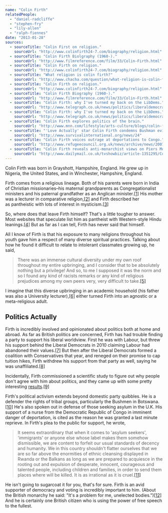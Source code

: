 ```yaml
---
name: "Colin Firth"
relatedPeople:
  - "daniel-radcliffe"
  - "stephen-fry"
  - "lily-allen"
  - "ralph-fiennes"
date: "2013-01-28"
sources:
  - sourceTitle: "Colin First on religion."
    sourceUrl: "http://www.colinfirth24-7.com/biography/religion.html"
  - sourceTitle: "Colin Firth Biolgraphy (1960-)."
    sourceUrl: "http://www.filmreference.com/film/33/Colin-Firth.html"
  - sourceTitle: "Colin Firth on religion."
    sourceUrl: "http://www.colinfirth24-7.com/biography/religion.html"
  - sourceTitle: "What religion is colin firth?"
    sourceUrl: "http://www.chacha.com/question/what-religion-is-colin-firth"
  - sourceTitle: "Colin Firth on religion."
    sourceUrl: "http://www.colinfirth24-7.com/biography/religion.html"
  - sourceTitle: "Colin Firth Biography (1960-)."
    sourceUrl: "http://www.filmreference.com/film/33/Colin-Firth.html"
  - sourceTitle: "Colin Firth: why I've turned my back on the LibDems."
    sourceUrl: "http://www.telegraph.co.uk/news/politics/liberaldemocrats/8202303/Colin-Firth-why-Ive-turned-my-back-on-the-LibDems.html"
  - sourceTitle: "Colin Firth: why I've turned my back on the LibDems."
    sourceUrl: "http://www.telegraph.co.uk/news/politics/liberaldemocrats/8202303/Colin-Firth-why-Ive-turned-my-back-on-the-LibDems.html"
  - sourceTitle: "Colin Firth explores politics of the brain."
    sourceUrl: "http://www.mnn.com/lifestyle/arts-culture/blogs/colin-firth-explores-politics-of-the-brain"
  - sourceTitle: "'Love Actually' star Colin Firth condemns Bushman evictions."
    sourceUrl: "http://www.survivalinternational.org/news/24"
  - sourceTitle: "Colin Firth voices outrage at deportations to Congo."
    sourceUrl: "http://www.refugeecouncil.org.uk/news/archive/news/2007/february/26022007"
  - sourceTitle: "Colin Firth reveals anti-monarchist views on Piers Morgan Tonight."
    sourceUrl: "http://www.dailymail.co.uk/tvshowbiz/article-1351295/Colin-Firth-reveals-anti-monarchist-views-Piers-Morgan-Tonight.html"
---
```


Colin Firth was born in Grayshott, Hampshire, England. He grew up in Nigeria, the United States, and in Winchester, Hampshire, England.

Firth comes from a religious lineage. Both of his parents were born in India of Christian missionaries–his maternal grandparents as Congregationalist ministers and his paternal grandfather as an Anglican minister.<a class="source-citation" href="http://www.colinfirth24-7.com/biography/religion.html" title="Colin First on religion.">[1]</a> His mother was a lecturer in comparative religion,<a class="source-citation" href="http://www.filmreference.com/film/33/Colin-Firth.html" title="Colin Firth Biolgraphy (1960-).">[2]</a> and Firth described her as pantheistic with lots of interest in mysticism.<a class="source-citation" href="http://www.colinfirth24-7.com/biography/religion.html" title="Colin Firth on religion.">[3]</a>

So, where does that leave Firth himself? That's a little tougher to answer. Most websites that speculate list him as pantheist with Western-style Hindu leanings.<a class="source-citation" href="http://www.chacha.com/question/what-religion-is-colin-firth" title="What religion is colin firth?">[4]</a> But as far as I can tell, Firth has never said that himself.

All I know of Firth is that his exposure to many religions throughout his youth gave him a respect of many diverse spiritual practices. Talking about how he found it difficult to relate to intolerant classmates growing up, he said,

>There was an immense cultural diversity under my own roof throughout my entire upbringing, and I consider that to be absolutely nothing but a privilege! And so, to me I supposed it was the norm and so I found any kind of racists remarks or any kind of religious prejudices among my own peers very, very difficult to take.<a class="source-citation" href="http://www.colinfirth24-7.com/biography/religion.html" title="Colin Firth on religion.">[5]</a>

I imagine that this diverse upbringing in an academic household (his father was also a University lecturer),<a class="source-citation" href="http://www.filmreference.com/film/33/Colin-Firth.html" title="Colin Firth Biography (1960-).">[6]</a> either turned Firth into an agnostic or a meta-religious adult.


## Politics Actually

Firth is incredibly involved and opinionated about politics both at home and abroad. As far as British politics are concerned, Firth has had trouble finding a party to support his liberal worldview. First he was with Labour, but threw his support behind the Liberal Democrats in 2010 claiming Labour had abandoned their values.<a class="source-citation" href="http://www.telegraph.co.uk/news/politics/liberaldemocrats/8202303/Colin-Firth-why-Ive-turned-my-back-on-the-LibDems.html" title="Colin Firth: why I&apos;ve turned my back on the LibDems.">[7]</a> But then after the Liberal Democrats formed a coalition with Conservatives that year, and reneged on their promise to cap tuition hikes, Firth withdrew his support from that party as well, saying he was unaffiliated.<a class="source-citation" href="http://www.telegraph.co.uk/news/politics/liberaldemocrats/8202303/Colin-Firth-why-Ive-turned-my-back-on-the-LibDems.html" title="Colin Firth: why I&apos;ve turned my back on the LibDems.">[8]</a>

Incidentally, Firth commissioned a scientific study to figure out why people don't agree with him about politics, and they came up with some pretty interesting [results](http://www.mnn.com/lifestyle/arts-culture/blogs/colin-firth-explores-politics-of-the-brain).<a class="source-citation" href="http://www.mnn.com/lifestyle/arts-culture/blogs/colin-firth-explores-politics-of-the-brain" title="Colin Firth explores politics of the brain.">[9]</a>

Firth's political activism extends beyond domestic party quibbles. He is a defender the rights of tribal groups, particularly the Bushmen in Botswana.<a class="source-citation" href="http://www.survivalinternational.org/news/24" title="&apos;Love Actually&apos; star Colin Firth condemns Bushman evictions.">[10]</a> He's also spoken out in defense of those seeking asylum in the U.K. His support of a nurse from the Democratic Republic of Congo in imminent danger of deportation, is cited as the reason he was granted a last minute reprieve. In Firth's plea to the public for support, he wrote,

>It seems extraordinary that when it comes to 'asylum seekers', 'immigrants' or anyone else whose label makes them somehow dismissible, we are content to forfeit our usual standards of decency and humanity. We in this country shouldn't flatter ourselves that we are so far above the enormities of ethnic cleansing displayed in Rwanda or the Balkans as long as we are prepared to acquiesce in the rooting out and expulsion of desperate, innocent, courageous and talented people, including children and families, in order to send them places where will be killed. It is as irrational as it is cruel.<a class="source-citation" href="http://www.refugeecouncil.org.uk/news/archive/news/2007/february/26022007" title="Colin Firth voices outrage at deportations to Congo.">[11]</a>

He isn't going to sugarcoat it for you, that's for sure. Firth is an avid supporter of democracy and voting is incredibly important to him. (About the British monarchy he said: "It's a problem for me, unelected bodies.")<a class="source-citation" href="http://www.dailymail.co.uk/tvshowbiz/article-1351295/Colin-Firth-reveals-anti-monarchist-views-Piers-Morgan-Tonight.html" title="Colin Firth reveals anti-monarchist views on Piers Morgan Tonight.">[12]</a> And he is certainly one British citizen who is using the power of free speech to the fullest.
